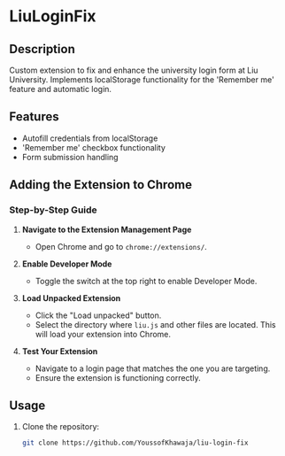 # LiuLoginFix

## Description
Custom extension to fix and enhance the university login form at Liu University. Implements localStorage functionality for the 'Remember me' feature and automatic login.

## Features
- Autofill credentials from localStorage
- 'Remember me' checkbox functionality
- Form submission handling

## Adding the Extension to Chrome

### Step-by-Step Guide

1. **Navigate to the Extension Management Page**
    - Open Chrome and go to `chrome://extensions/`.

2. **Enable Developer Mode**
    - Toggle the switch at the top right to enable Developer Mode.

3. **Load Unpacked Extension**
    - Click the "Load unpacked" button.
    - Select the directory where `liu.js` and other files are located. This will load your extension into Chrome.

4. **Test Your Extension**
    - Navigate to a login page that matches the one you are targeting.
    - Ensure the extension is functioning correctly.

## Usage
1. Clone the repository:
   ```bash
   git clone https://github.com/YoussofKhawaja/liu-login-fix
